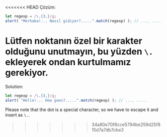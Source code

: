 
<<<<<<< HEAD
Çözüm:

```js run
let regexp = /\.{3,}/g;
alert( "Merhaba!... Nasıl gidiyor?.....".match(regexp) ); // ..., .....
```

Lütfen noktanın özel bir karakter olduğunu unutmayın, bu yüzden `\.` ekleyerek ondan kurtulmamız gerekiyor.
=======
Solution:

```js run
let regexp = /\.{3,}/g;
alert( "Hello!... How goes?.....".match(regexp) ); // ..., .....
```

Please note that the dot is a special character, so we have to escape it and insert as `\.`.
>>>>>>> 34a80e70f8cce5794be259d25f815d7a7db7cbe3
